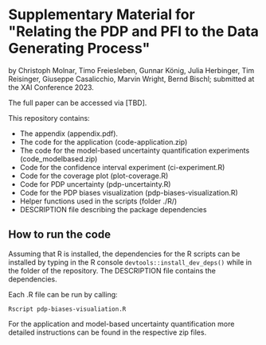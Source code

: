 # Supplementary Material for "Relating the PDP and PFI to the Data Generating Process"
by Christoph Molnar, Timo Freiesleben, Gunnar König, Julia Herbinger, Tim Reisinger, Giuseppe Casalicchio, Marvin Wright, Bernd Bischl; submitted at the XAI Conference 2023.

The full paper can be accessed via [TBD].

This repository contains:
- The appendix (appendix.pdf).
- The code for the application (code-application.zip)
- The code for the model-based uncertainty quantification experiments (code_modelbased.zip)
- Code for the confidence interval experiment (ci-experiment.R)
- Code for the coverage plot (plot-coverage.R)
- Code for PDP uncertainty (pdp-uncertainty.R)
- Code for the PDP biases visualization (pdp-biases-visualization.R)
- Helper functions used in the scripts (folder ./R/)
- DESCRIPTION file describing the package dependencies


## How to run the code

Assuming that R is installed, the dependencies for the R scripts can be installed by typing in the R console `devtools::install_dev_deps()` while in the folder of the repository.
The DESCRIPTION file contains the dependencies.

Each .R file can be run by calling:

```{bash}
Rscript pdp-biases-visualiation.R
```

For the application and model-based uncertainty quantification more detailed instructions can be found in the respective zip files.
